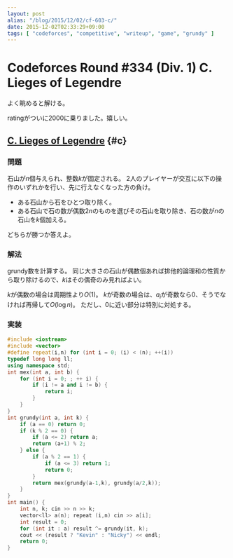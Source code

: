 ```yaml
---
layout: post
alias: "/blog/2015/12/02/cf-603-c/"
date: 2015-12-02T02:33:29+09:00
tags: [ "codeforces", "competitive", "writeup", "game", "grundy" ]
---
```


# Codeforces Round #334 (Div. 1) C. Lieges of Legendre

よく眺めると解ける。

ratingがついに2000に乗りました。嬉しい。

<!-- more -->

## [C. Lieges of Legendre](http://codeforces.com/contest/603/problem/C) {#c}

### 問題

石山が$n$個与えられ、整数$k$が固定される。
2人のプレイヤーが交互に以下の操作のいずれかを行い、先に行えなくなった方の負け。

-   ある石山から石をひとつ取り除く。
-   ある石山で石の数が偶数$2n$のものを選びその石山を取り除き、石の数が$n$の石山を$k$個加える。

どちらが勝つか答えよ。

### 解法

grundy数を計算する。
同じ大きさの石山が偶数個あれば排他的論理和の性質から取り除けるので、$k$はその偶奇のみ見ればよい。

$k$が偶数の場合は周期性より$O(1)$。
$k$が奇数の場合は、$a_i$が奇数なら$0$、そうでなければ再帰して$O(\log n)$。
ただし、$0$に近い部分は特別に対処する。

### 実装

``` c++
#include <iostream>
#include <vector>
#define repeat(i,n) for (int i = 0; (i) < (n); ++(i))
typedef long long ll;
using namespace std;
int mex(int a, int b) {
    for (int i = 0; ; ++ i) {
        if (i != a and i != b) {
            return i;
        }
    }
}
int grundy(int a, int k) {
    if (a == 0) return 0;
    if (k % 2 == 0) {
        if (a <= 2) return a;
        return (a+1) % 2;
    } else {
        if (a % 2 == 1) {
            if (a <= 3) return 1;
            return 0;
        }
        return mex(grundy(a-1,k), grundy(a/2,k));
    }
}
int main() {
    int n, k; cin >> n >> k;
    vector<ll> a(n); repeat (i,n) cin >> a[i];
    int result = 0;
    for (int it : a) result ^= grundy(it, k);
    cout << (result ? "Kevin" : "Nicky") << endl;
    return 0;
}
```
